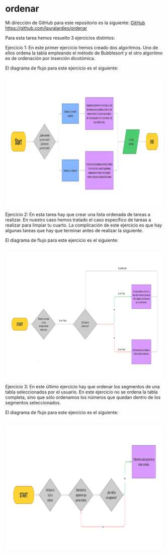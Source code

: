 # ordenar

Mi dirección de GitHub para este repositorio es la siguiente: [GitHub](https://github.com/lauralardies/ordenar)
https://github.com/lauralardies/ordenar

Para esta tarea hemos resuelto 3 ejercicios distintos:

Ejercicio 1: En este primer ejercicio hemos creado dos algoritmos. Uno de ellos ordena la tabla empleando el método de Bubblesort y el otro algoritmo es de ordenación por inserción dicotómica.

El diagrama de flujo para este ejercicio es el siguiente:

<br>
<img height="400" src="https://github.com/lauralardies/ordenar/blob/main/dicotomía.jpg" />
<br>

Ejercicio 2: En esta tarea hay que crear una lista ordenada de tareas a realizar. En nuestro caso hemos tratado el caso específico de tareas a realizar para limpiar tu cuarto. La complicación de este ejercicio es que hay algunas tareas que hay que terminar antes de realizar la siguiente.

El diagrama de flujo para este ejercicio es el siguiente:

<br>
<img height="400" src="https://github.com/lauralardies/ordenar/blob/main/tareas.jpg" />
<br>

Ejercicio 3: En este último ejercicio hay que ordenar los segmentos de una tabla seleccionados por el usuario. En este ejercicio no se ordena la tabla completa, sino que sólo ordenamos los números que quedan dentro de los segmentos seleccionados.

El diagrama de flujo para este ejercicio es el siguiente:

<br>
<img height="400" src="https://github.com/lauralardies/ordenar/blob/main/segmentos.jpg" />
<br>
